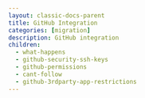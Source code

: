 ```yaml
---
layout: classic-docs-parent
title: GitHub Integration
categories: [migration]
description: GitHub integration
children:
  - what-happens
  - github-security-ssh-keys
  - github-permissions
  - cant-follow
  - github-3rdparty-app-restrictions
---
```

